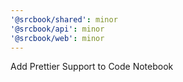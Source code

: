 ```yaml
---
'@srcbook/shared': minor
'@srcbook/api': minor
'@srcbook/web': minor
---
```


Add Prettier Support to Code Notebook
